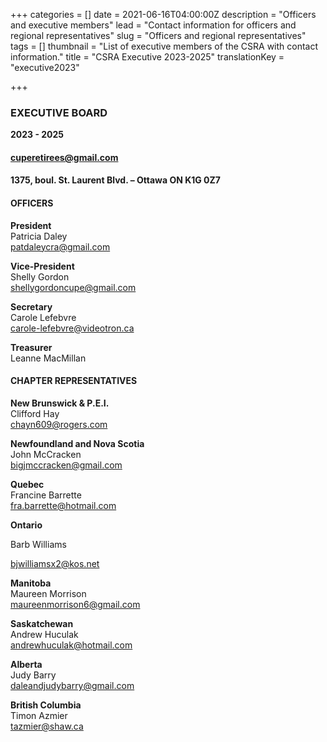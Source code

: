 +++
categories = []
date = 2021-06-16T04:00:00Z
description = "Officers and executive members"
lead = "Contact information for officers and regional representatives"
slug = "Officers and regional representatives"
tags = []
thumbnail = "List of executive members of the CSRA with contact information."
title = "CSRA Executive 2023-2025"
translationKey = "executive2023"

+++
### **EXECUTIVE BOARD**

**2023 - 2025**

#### **cuperetirees@gmail.com**

#### **1375, boul. St. Laurent Blvd. – Ottawa ON K1G 0Z7**

#### **OFFICERS**

**President**  
Patricia Daley  
[patdaleycra@gmail.com](mailto:patdaleycra@gmail.com)

**Vice-President**  
Shelly Gordon  
[shellygordoncupe@gmail.com](mailto:shellygordoncupe@gmail.com)

**Secretary**  
Carole Lefebvre  
[carole-lefebvre@videotron.ca](mailto:carole-lefebvre@videotron.ca)

**Treasurer**  
Leanne MacMillan

#### 

#### **CHAPTER REPRESENTATIVES**

**New Brunswick & P.E.I.**  
Clifford Hay  
[chayn609@rogers.com](mailto:chayn609@rogers.com)

**Newfoundland and Nova Scotia**  
John McCracken  
[bigjmccracken@gmail.com](mailto:bigjmccracken@gmail.com)

**Quebec**  
Francine Barrette  
[fra.barrette@hotmail.com](mailto:fra.barrette@hotmail.com)

**Ontario**

Barb Williams

[bjwilliamsx2@kos.net](mailto:bjwilliamsx2@kos.net)

**Manitoba**  
Maureen Morrison  
[maureenmorrison6@gmail.com](mailto:maureenmorrison6@gmail.com)

**Saskatchewan**  
Andrew Huculak  
[andrewhuculak@hotmail.com](mailto:andrewhuculak@hotmail.com)

**Alberta**  
Judy Barry  
[daleandjudybarry@gmail.com](mailto:daleandjudybarry@gmail.com)

**British Columbia**  
Timon Azmier  
[tazmier@shaw.ca](mailto:tazmier@shaw.ca)